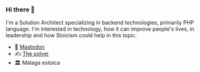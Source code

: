 ### Hi there 👋

I'm a Solution Architect specializing in backend technologies, primarily PHP language. I'm interested in technology, how it can improve people's lives, in leadership and how Stoicism could help in this topic.

- 🦣 <a rel="me" href="https://malaga.social/@kerunaru">Mastodon</a>
- ✍ <a href="https://kerunaru.substack.com">The solver</a>
- 🏛 Málaga estoica

